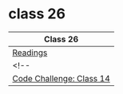 # class 26

| Class 26 |
| ------- |
| [Readings](./Reading.md)|
<!-- | [Learning Journal](./LearningJournal.md) |
| [Code Challenge: Class 14](https://github.com/ibrahimfqaisi/data-structures-and-algorithms/blob/main/stack-and-queue/validate_brackets.md)| -->
